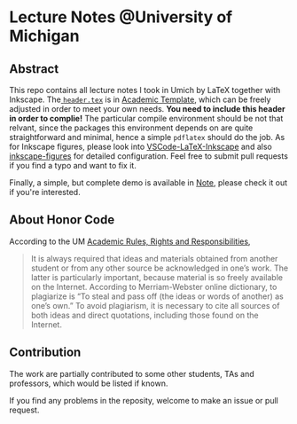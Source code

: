 # Lecture Notes @University of Michigan

## Abstract

This repo contains all lecture notes I took in Umich by LaTeX together with Inkscape. The[ `header.tex`](https://github.com/sleepymalc/Academic-Template/blob/main/Notes/header.tex) is in [Academic Template](https://github.com/sleepymalc/Academic-Template), which can be freely adjusted in order to meet your own needs. **You need to include this header in order to complie!** The particular compile environment should be not that relvant, since the packages this environment depends on are quite straightforward and minimal, hence a simple `pdflatex` should do the job. As for Inkscape figures, please look into [VSCode-LaTeX-Inkscape](https://github.com/sleepymalc/VSCode-LaTeX-Inkscape) and also [inkscape-figures](https://github.com/sleepymalc/inkscape-figures) for detailed configuration. Feel free to submit pull requests if you find a typo and want to fix it. 

Finally, a simple, but complete demo is available in [Note](https://github.com/sleepymalc/Academic-Template/tree/main/Notes), please check it out if you're interested.

## About Honor Code

According to the UM [Academic Rules, Rights and Responsibilities](https://bulletin.engin.umich.edu/rules/),

> It is always required that ideas and materials obtained from another student or from any other source be acknowledged in one’s work. The latter is particularly important, because material is so freely available on the Internet. According to Merriam-Webster online dictionary, to plagiarize is “To steal and pass off (the ideas or words of another) as one’s own.” To avoid plagiarism, it is necessary to cite all sources of both ideas and direct quotations, including those found on the Internet.

## Contribution

The work are partially contributed to some other students, TAs and professors, which would be listed if known.

If you find any problems in the reposity, welcome to make an issue or pull request.

